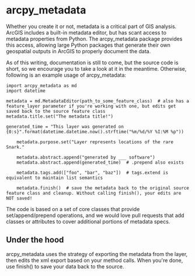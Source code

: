 arcpy_metadata
==============
Whether you create it or not, metadata is a critical part of GIS analysis. ArcGIS includes a built-in metadata editor, but has scant access to metadata properties from Python. The arcpy_metadata package provides this access, allowing large Python packages that generate their own geospatial outputs in ArcGIS to properly document the data.

As of this writing, documentation is still to come, but the source code is short, so we encourage you to take a look at it in the meantime. Otherwise, following is an example usage of arcpy_metadata:

	import arcpy_metadata as md
	import datetime
	
	metadata = md.MetadataEditor(path_to_some_feature_class)  # also has a feature_layer parameter if you're working with one, but edits get saved back to the source feature class
	metadata.title.set("The metadata title!")
	
	generated_time = "This layer was generated on {0:s}".format(datetime.datetime.now().strftime("%m/%d/%Y %I:%M %p"))
    
    	metadata.purpose.set("Layer represents locations of the rare Snark."

    	metadata.abstract.append("generated by ___ software")
    	metadata.abstract.append(generated_time)  # .prepend also exists
    
    	metadata.tags.add(["foo", "bar", "baz"])  # tags.extend is equivalent to maintain list semantics
    
    	metadata.finish()  # save the metadata back to the original source feature class and cleanup. Without calling finish(), your edits are NOT saved!

The code is based on a set of core classes that provide set/append/prepend operations, and we would love pull requests that add classes or attributes to cover additional portions of metadata specs.

Under the hood
---------------
arcpy_metadata uses the strategy of exporting the metadata from the layer, then edits the xml export based on your method calls. When you're done, use finish() to save your data back to the source.


